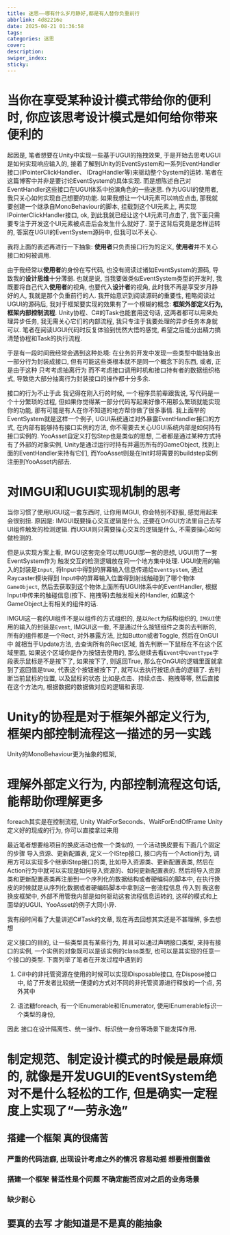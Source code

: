 ```yaml
---
title: 迷思——哪有什么岁月静好,都是有人替你负重前行
abbrlink: 4d82216e
date: 2025-08-21 01:36:58
tags:
categories: 迷思
cover:
description:
swiper_index:
sticky:
---
```


# 当你在享受某种设计模式带给你的便利时, 你应该思考设计模式是如何给你带来便利的

起因是, 笔者想要在Unity中实现一些基于UGUI的拖拽效果, 于是开始去思考UGUI是如何实现响应输入的, 接着了解到Unity的EventSystem和一系列EventHandler接口(IPointerClickHandler、 IDragHandler等)来驱动整个System的运转. 笔者在这篇博客中并非是要讨论EventSystem的具体实现. 而是想陈述自己对EventHandler这些接口在UGUI体系中扮演角色的一些迷思. 作为UGUI的使用者, 我只关心如何实现自己想要的功能. 如果我想让一个UI元素可以响应点击, 那我就要创建一个继承自MonoBehaviour的脚本, 挂载到这个UI元素上, 再实现IPointerClickHandler接口, ok, 到此我就已经让这个UI元素可点击了, 我下面只需要专注于开发这个UI元素被点击后会发生什么就好了. 至于这背后究竟是怎样运转的, 答案在UGUI的EventSystem源码中, 但我可以不关心. 

我将上面的表述再进行一下抽象: **使用者**只负责接口行为的定义, **使用者**并不关心接口如何被调用. 

由于我经常以**使用者**的身份在写代码, 也没有阅读过诸如EventSystem的源码, 导致我的**设计思维**十分薄弱. 也就是说, 当我要做类似EventSystem类型的开发时, 我既要将自己代入**使用者**的视角, 也要代入**设计者**的视角, 此时我不再是享受岁月静好的人, 我就是那个负重前行的人. 我开始意识到阅读源码的重要性, 粗略阅读过UGUI的源码后, 我对于框架要实现的效果有了一个模糊的概念: **框架外部定义行为, 框架内部控制流程**. Unity协程、C#的Task也能套用这句话, 这两者都可以用来处理异步任务, 我无需关心它们的内部流程, 我只专注于我要处理的异步任务本身就可以. 笔者在阅读UGUI代码时反复体验到恍然大悟的感觉, 希望之后能分出精力搞清楚协程和Task的执行流程.

于是有一段时间我经常会遇到这种处境: 在业务的开发中发现一些类型中能抽象出一部分行为封装成接口, 但有可能这些类根本就不是同一个概念下的东西, 或者, 正是由于这种 只考考虑抽离行为 而不考虑接口调用时机和接口持有者的数据组织格式, 导致绝大部分抽离行为封装接口的操作都十分多余. 

接口的行为不止于此 我记得在刚入行的时候, 一个程序员前辈跟我说, 写代码是一个十分繁琐的过程, 但如果你觉得某一部分代码写起来好像不用那么繁琐就能实现你的功能, 那有可能是有人在你不知道的地方帮你做了很多事情. 我上面举的EventSystem就是这样一个例子, UGUI系统通过对外暴露EventHandler接口的方式, 在内部有能够持有接口实例的方法, 你不需要去关心UGUI系统内部是如何持有接口实例的. YooAsset自定义打包Step也是类似的思想, 二者都是通过某种方式持有了外部的对象实例, Unity是通过运行时持有并遍历所有的GameObject, 找到上面的EventHandler来持有它们, 而YooAsset则是在Init时将需要的buildstep实例注册到YooAsset内部去. 


# 对IMGUI和UGUI实现机制的思考

当你习惯了使用UGUI这一套东西时, 让你用IMGUI, 你会特别不舒服, 感觉用起来会很别扭. 原因是: IMGUI既要操心交互逻辑是什么, 还要在OnGUI方法里自己去写UI组件触发的检测逻辑. 而UGUI则只需要操心交互的逻辑是什么, 不需要操心如何做检测的.

但是从实现方案上看, IMGUI这套完全可以用UGUI那一套的思想, UGUI用了一套EventSystem作为 触发交互的检测逻辑放在同一个地方集中处理. UGUI使用的输入的封装是`Input`, 将Input中得到的屏幕输入信息传递给`EventSystem`, 通过Raycaster模块得到 Input中的屏幕输入位置得到射线触碰到了哪个物体`GameObject`, 然后去获取到这个物体上面所有UGUI体系中的EventHandler, 根据Input中传来的触碰信息(按下、拖拽等)去触发相关的Handler, 如果这个GameObject上有相关的组件的话.

IMGUI这一套的UI组件不是以组件的方式组织的, 是以`Rect`为结构组织的, `IMGUI`使用的输入的封装是`Event`, IMGUI这一套, 不是通过什么按钮组件之类的去判断的, 所有的组件都是一个Rect, 对外暴露方法, 比如Button或者Toggle, 然后在OnGUI中 就相当于Update方法, 去查询所有的Rect区域, 首先判断一下鼠标在不在这个区域里面, 如果这个区域你是作为按钮去使用的, 那么继续去看`Event`中`EventType`字段表示鼠标是不是按下了, 如果按下了, 则返回True, 那么在OnGUI的逻辑里面就拿到了返回值是true, 代表这个按钮被按下了, 就可以去执行按钮点击的逻辑了. 去判断当前鼠标的位置, 以及鼠标的状态 比如是点击、持续点击、拖拽等等, 然后直接在这个方法内, 根据数据的数据做对应的逻辑和表现. 

# Unity的协程是对于框架外部定义行为, 框架内部控制流程这一描述的另一实践

Unity的MonoBehaviour更为抽象的框架, 



# 理解外部定义行为, 内部控制流程这句话, 能帮助你理解更多

foreach其实是在控制流程, 
Unity WaitForSeconds、WaitForEndOfFrame Unity定义好的现成的行为, 你可以直接拿过来用




最近笔者想要给项目的换皮活动也做一个类似的, 一个活动换皮要有下面几个固定的步骤 导入资源、更新配置表, 定义一个IStep接口, 接口内有一个Action行为, 调用方可以实现多个继承IStep接口的类, 比如导入资源类、更新配置表类, 然后在Action行为中就可以实现是如何导入资源的、如何更新配置表的. 然后将导入资源类和更新配置表类再注册到一个序列化的数据结构或者硬编码的脚本中, 在执行换皮的时候就是从序列化数据或者硬编码脚本中拿到这一套流程信息 传入到 我这套换皮框架中, 外部不用管我内部是如何驱动这套流程信息运转的, 这样的模式和上面举的UGUI、YooAsset的例子大同小异.

我有段时间看了大量讲述C#Task的文章, 现在再去回想其实还是不甚理解, 多去想想

定义接口的目的, 让一些类型具有某些行为, 并且可以通过声明接口类型, 来持有接口的实例, 一个实例的对象既可以是该实例的class类型, 也可以是其实现的任意一个接口的类型.
下面列举了笔者在开发过程中遇到的

1. C#中的非托管资源在使用的时候可以实现IDisposable接口, 在Dispose接口中, 给了开发者比较统一便捷的方式对不同的非托管资源进行释放的一个点, 另外其中


3. 语法糖foreach, 有一个IEnumerable和IEnumerator, 使用IEnumerable标识一个类型的身份, 

因此 接口在设计隔离性、统一操作、标识统一身份等场景下能发挥作用. 



# 制定规范、制定设计模式的时候是最麻烦的, 就像是开发UGUI的EventSystem绝对不是什么轻松的工作, 但是确实一定程度上实现了“一劳永逸” 

## 搭建一个框架 真的很痛苦

### 严重的代码洁癖, 出现设计考虑之外的情况 容易动摇 想要推倒重做

### 搭建一个框架 普适性是个问题 不确定能否应对之后的业务场景

### 缺少耐心

## 要真的去写 才能知道是不是真的能抽象